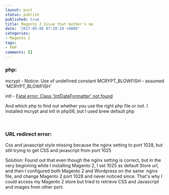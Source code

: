 ```yaml
---
layout: post
status: publish
published: true
title: Magento 2 Issue that bother's me
date: '2017-05-06 07:20:20 +0800'
categories:
- Magento 2
tags:
- PHP
comments: []
---
```

<!--More-->
<h3>php:</h3>
<p>mcrypt&nbsp;-&nbsp;<span class="s1">Notice: Use of undefined constant MCRYPT_BLOWFISH - assumed '</span><span class="s2">MCRYPT_BLOWFISH</span><span class="s1">'</span></p>
<p>intl -&nbsp;<a href="http://stackoverflow.com/questions/6242378/fatal-error-class-intldateformatter-not-found">Fatal error: Class 'IntlDateFormatter' not found</a></p>
<p>And which php to find out whether you use the right php file or not. I installed mcrypt and intl in php56, but I used brew default php</p>
<p>&nbsp;</p>
<h3>URL redirect error:</h3>
<p>Css and javascript style missing because the nginx setting to port 1028, but still trying to get CSS and javascript from port 1025</p>
<p>Solution: Found out that even though the nginx setting is correct, but in the very beginning while I installing Magento 2, I set 1025 as default Store url, and then I configured both Magento 2 and Wordpress on the same &nbsp;nginx file, and change Magento 2 port 1028 and never noticed since. That's why I could access my Magento 2 store but tried to retrieve CSS and Javascript and images from other port.</p>
<p>&nbsp;</p>

